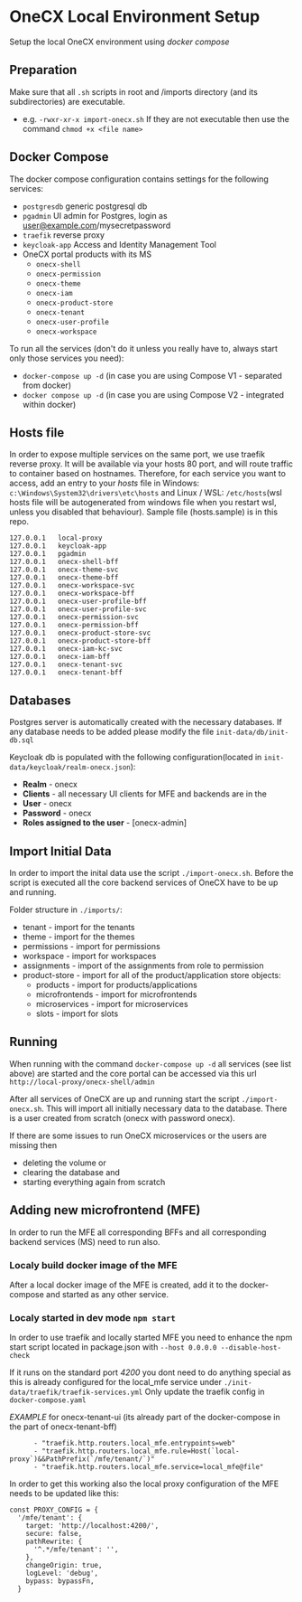 # OneCX Local Environment Setup

Setup the local OneCX environment using *docker compose*

## Preparation

Make sure that all `.sh` scripts in root and /imports directory (and its subdirectories) are executable.
- e.g. `-rwxr-xr-x import-onecx.sh`
If they are not executable then use the command `chmod +x <file name>`

## Docker Compose

The docker compose configuration contains settings for the following services:

- `postgresdb` generic postgresql db
- `pgadmin` UI admin for Postgres, login as user@example.com/mysecretpassword
- `traefik` reverse proxy
- `keycloak-app` Access and Identity Management Tool
- OneCX portal products with its MS
  - `onecx-shell`
  - `onecx-permission`
  - `onecx-theme`
  - `onecx-iam`
  - `onecx-product-store`
  - `onecx-tenant`
  - `onecx-user-profile`
  - `onecx-workspace`

To run all the services (don't do it unless you really have to, always start only those services you need):

- `docker-compose up -d` (in case you are using Compose V1 - separated from docker)
- `docker compose up -d` (in case you are using Compose V2 - integrated within docker)

## Hosts file

In order to expose multiple services on the same port, we use traefik reverse proxy. It will be available via your hosts 80 port, and will route traffic to container based on hostnames.
Therefore, for each service you want to access, add an entry to your *hosts* file in Windows: `c:\Windows\System32\drivers\etc\hosts` and Linux / WSL: `/etc/hosts`(wsl hosts file will be autogenerated from windows file when you restart wsl, unless you disabled that behaviour). Sample file (hosts.sample) is in this repo.

```
127.0.0.1   local-proxy
127.0.0.1   keycloak-app
127.0.0.1   pgadmin
127.0.0.1   onecx-shell-bff
127.0.0.1   onecx-theme-svc
127.0.0.1   onecx-theme-bff
127.0.0.1   onecx-workspace-svc
127.0.0.1   onecx-workspace-bff
127.0.0.1   onecx-user-profile-bff
127.0.0.1   onecx-user-profile-svc
127.0.0.1   onecx-permission-svc
127.0.0.1   onecx-permission-bff
127.0.0.1   onecx-product-store-svc
127.0.0.1   onecx-product-store-bff
127.0.0.1   onecx-iam-kc-svc
127.0.0.1   onecx-iam-bff
127.0.0.1   onecx-tenant-svc
127.0.0.1   onecx-tenant-bff
```

## Databases

Postgres server is automatically created with the necessary databases.
If any database needs to be added please modify the file `init-data/db/init-db.sql`

Keycloak db is populated with the following configuration(located in `init-data/keycloak/realm-onecx.json`):

- **Realm** - onecx
- **Clients** - all necessary UI clients for MFE and backends are in the
- **User** - onecx
- **Password** - onecx
- **Roles assigned to the user** - [onecx-admin]

## Import Initial Data

In order to import the inital data use the script `./import-onecx.sh`. Before the script is executed all the core backend services of OneCX have to be up and running.

Folder structure in `./imports/`:
* tenant - import for the tenants
* theme - import for the themes
* permissions - import for permissions
* workspace - import for workspaces
* assignments - import of the assignments from role to permission
* product-store - import for all of the product/application store objects:
  * products - import for products/applications
  * microfrontends - import for microfrontends
  * microservices - import for microservices
  * slots - import for slots

## Running

When running with the command `docker-compose up -d` all services (see list above) are started and the core portal can be accessed via this url `http://local-proxy/onecx-shell/admin`

After all services of OneCX are up and running start the script `./import-onecx.sh`.
This will import all initially necessary data to the database.
There is a user created from scratch (onecx with password onecx).

If there are some issues to run OneCX microservices or the users are missing then
* deleting the volume or 
* clearing the database and
* starting everything again from scratch

## Adding new microfrontend (MFE)

In order to run the MFE all corresponding BFFs and all corresponding backend services (MS) need to run also.

### Localy build docker image of the MFE

After a local docker image of the MFE is created, add it to the docker-compose and started as any other service.

### Localy started in dev mode `npm start`

In order to use traefik and locally started MFE you need to enhance the npm start script located in package.json with `--host 0.0.0.0 --disable-host-check`

If it runs on the standard port *4200* you dont need to do anything special as this is already configured for the local_mfe service under `./init-data/traefik/traefik-services.yml`
Only update the traefik config in `docker-compose.yaml`

*EXAMPLE* for onecx-tenant-ui (its already part of the docker-compose in the part of onecx-tenant-bff)
```
	  - "traefik.http.routers.local_mfe.entrypoints=web"
      - "traefik.http.routers.local_mfe.rule=Host(`local-proxy`)&&PathPrefix(`/mfe/tenant/`)"
      - "traefik.http.routers.local_mfe.service=local_mfe@file"
```

In order to get this working also the local proxy configuration of the MFE needs to be updated like this:
```
const PROXY_CONFIG = {
  '/mfe/tenant': {
    target: 'http://localhost:4200/',
    secure: false,
    pathRewrite: {
      '^.*/mfe/tenant': '',
    },
    changeOrigin: true,
    logLevel: 'debug',
    bypass: bypassFn,
  }
```
